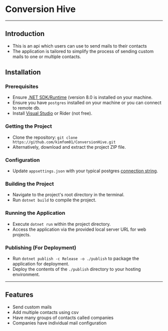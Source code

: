 #  Conversion Hive

---

## Introduction
- This is an api which users can use to send mails to their contacts
- The application is tailored to simplify the process of sending custom mails to one or multiple contacts.

## Installation

### Prerequisites
- Ensure [.NET SDK/Runtime](https://dotnet.microsoft.com/download) (version 8.0 is installed on your machine.
- Ensure you have `postgres` installed on your machine or you can connect to remote db.
- Install [Visual Studio](https://visualstudio.microsoft.com/) or Rider (not free).

### Getting the Project
- Clone the repository: `git clone https://github.com/kimfom01/ConversionHive.git`
- Alternatively, download and extract the project ZIP file.

### Configuration

- Update `appsettings.json` with your typical postgres [connection string](https://www.connectionstrings.com/postgresql/).

### Building the Project
- Navigate to the project's root directory in the terminal.
- Run `dotnet build` to compile the project.

### Running the Application
- Execute `dotnet run` within the project directory.
- Access the application via the provided local server URL for web projects.

### Publishing (For Deployment)
- Run `dotnet publish -c Release -o ./publish` to package the application for deployment.
- Deploy the contents of the `./publish` directory to your hosting environment.

---

## Features
- Send custom mails
- Add multiple contacts using csv
- Have many groups of contacts called companies
- Companies have individual mail configuration
